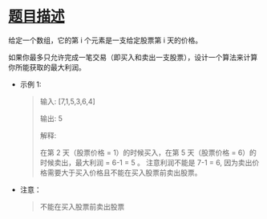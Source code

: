 # [题目描述](https://leetcode-cn.com/problems/longest-increasing-subsequence/)
给定一个数组，它的第 i 个元素是一支给定股票第 i 天的价格。

如果你最多只允许完成一笔交易（即买入和卖出一支股票），设计一个算法来计算你所能获取的最大利润。


* 示例 1:
  > 输入: [7,1,5,3,6,4]
  > 
  > 输出: 5
  > 
  > 解释: 
  > 
  > 在第 2 天（股票价格 = 1）的时候买入，在第 5 天（股票价格 = 6）的时候卖出，最大利润 = 6-1 = 5 。
  > 注意利润不能是 7-1 = 6, 因为卖出价格需要大于买入价格且不能在买入股票前卖出股票。


* 注意：
    > 不能在买入股票前卖出股票